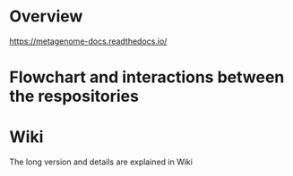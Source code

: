 # Overview
https://metagenome-docs.readthedocs.io/

# Flowchart and interactions between the respositories

# Wiki
The long version and details are explained in Wiki 
